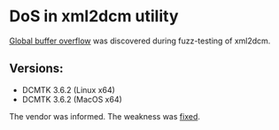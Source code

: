 # DoS in xml2dcm utility

[Global buffer overflow](./data/xml2dcm_global_buffer_overflow_asan.log) was discovered during fuzz-testing of xml2dcm.

## Versions:
* DCMTK 3.6.2 (Linux x64)
* DCMTK 3.6.2 (MacOS x64)

The vendor was informed. The weakness was [fixed](http://git.dcmtk.org/?p=dcmtk.git;a=commit;h=96f4a928c).